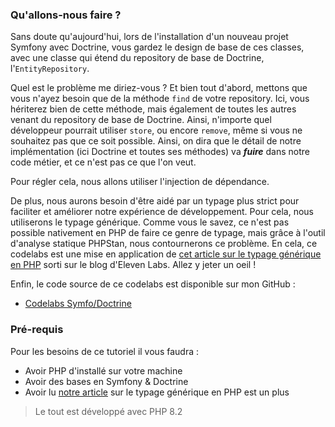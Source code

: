 ### Qu'allons-nous faire ?

Sans doute qu'aujourd'hui, lors de l'installation d'un nouveau projet Symfony avec Doctrine, vous gardez le design de base de ces classes, avec une classe qui étend du repository de base de Doctrine, l'`EntityRepository`.

Quel est le problème me diriez-vous ? Et bien tout d'abord, mettons que vous n'ayez besoin que de la méthode `find` de votre repository. Ici, vous hériterez bien de cette méthode, mais également de toutes les autres venant du repository de base de Doctrine. Ainsi, n'importe quel développeur pourrait utiliser `store`, ou encore `remove`, même si vous ne souhaitez pas que ce soit possible.
Ainsi, on dira que le détail de notre implémentation (ici Doctrine et toutes ses méthodes) va ***fuire*** dans notre code métier, et ce n'est pas ce que l'on veut.

Pour régler cela, nous allons utiliser l'injection de dépendance.

De plus, nous aurons besoin d'être aidé par un typage plus strict pour faciliter et améliorer notre expérience de développement. Pour cela, nous utiliserons le typage générique. Comme vous le savez, ce n'est pas possible nativement en PHP de faire ce genre de typage, mais grâce à l'outil d'analyse statique PHPStan, nous contournerons ce problème.
En cela, ce codelabs est une mise en application de [cet article sur le typage générique en PHP](https://blog.eleven-labs.com/fr/typage-generique-en-php/) sorti sur le blog d'Eleven Labs. Allez y jeter un oeil !

Enfin, le code source de ce codelabs est disponible sur mon GitHub : 
-   [Codelabs Symfo/Doctrine](https://github.com/ArthurJCQ/codelabs-compo)


### Pré-requis

Pour les besoins de ce tutoriel il vous faudra :

- Avoir PHP d'installé sur votre machine
- Avoir des bases en Symfony & Doctrine
- Avoir lu [notre article](https://blog.eleven-labs.com/fr/typage-generique-en-php/) sur le typage générique en PHP est un plus

> Le tout est développé avec PHP 8.2
